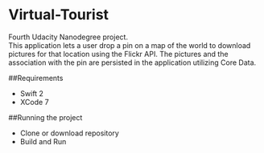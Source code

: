 # Virtual-Tourist
Fourth Udacity Nanodegree project.  
This application lets a user drop a pin on a map of the world to download pictures for that location using the Flickr API. The pictures and the association with the pin are persisted in the application utilizing Core Data.  
  
##Requirements  
- Swift 2  
- XCode 7  
  
##Running the project  
- Clone or download repository  
- Build and Run

